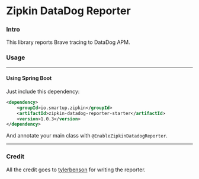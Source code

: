 # Zipkin DataDog Reporter

### Intro

This library reports Brave tracing to DataDog APM.

### Usage

----

#### Using Spring Boot

Just include this dependency:

```xml
<dependency>
	<groupId>io.smartup.zipkin</groupId>
	<artifactId>zipkin-datadog-reporter-starter</artifactId>
	<version>1.0.3</version>
</dependency>
```

And annotate your main class with `@EnableZipkinDatadogReporter`.

----

### Credit

All the credit goes to [tylerbenson](https://github.com/tylerbenson) for writing the reporter.

